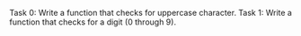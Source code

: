 Task 0: Write a function that checks for uppercase character.
Task 1: Write a function that checks for a digit (0 through 9).
